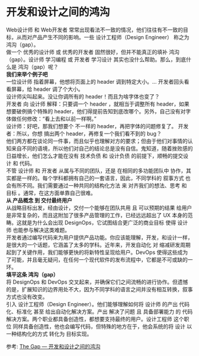 # 开发和设计之间的鸿沟
Web设计师 和 Web开发者 常常出现看法不一致的情况，他们往往有不一致的目标，从而对产品产生不同的影响。一些 设计工程师（Design Engineer） 称之为 鸿沟（gap）。  
做一个 优秀的设计师 或 优秀的开发者 固然很好，但并不能真正的填补 鸿沟（gap）。设计师 学习编程 或 开发者 学习设计 其实也没什么帮助。那么，到底什么是 鸿沟（gap）呢？  
**我们来举个例子吧**  
一位设计师 指着屏幕，他想将页面上的 header 调到特定大小。… 开发者回头看看屏幕，给 header 调了个大小。  
设计师尖叫起来。没让你调所有的 header！而且为啥字体也变了？  
开发者 向 设计师 解释：只要调一个 header ，就相当于调整所有 header，如果想要破例搞个特殊的 header，他们得提前告知到底改哪个。另外，自己没有对字体做任何修改：“看上去和以前一样啊。”   
设计师：好吧，那我们想要个 不一样的 header，再把字体的问题修复了。
开发者：所以，你想 搞出两个 header，再修复一个我们看不到的 bug？  
他们两方都在谈论同一件事，而且似乎也理解对方的要求；但由于他们对事情的认知来自不同的语境，所以他们对自己的结论总是没有自信。鬼知道，随着挫败感的日益增长，他们怎么才能在没有 技术负债 和 设计负债 的前提下，顺畅的提交设计 和 代码。  
不管 设计师 和 开发者 从属与不同的团队，还是 在相同的多功能团队中 协作，其实都是一样的。每个学科都拥有自己的一套语言，因此，不同学科的 叙事方式 也会有所不同。我们需要通过一种共同的结构化方法 来 对齐我们的想法、思考 和 目标 。通常，在这方面单靠自己很难。  
**从 产品概念 到 交付最终用户**  
从战略目标出发，经由设计，交付一个能够在团队共用 且 可以预期的结果 给用户是非常复杂的，而且这附加了很多产品管理的工作，已经远远超出了 UX 本身的范畴。这就是为什么会出现 DesignOps，它试图结合更广泛的商业目标 使得 设计师 也能参与解决这类难题。  
开发者通过编写代码来为用户提供产品功能。你应该能理解，开发，和设计一样，是很大的一个话题，它涵盖了太多的学科。近年来，开发自动化 对 缩减研发周期 起到了关键作用，我们能够更快的将新特性呈现给用户。DevOps 使得这些成为了可能，并且毫无疑问，在任何一个现代软件的发布流程中，它都是不可或缺的一环。  
**填平这条 鸿沟（gap）**  
将 DesignOps 和 DevOps 交叉起来，并确保它们之间流畅的进行协作。但遗憾的是，扩展知识的边界用处不大，因为不同学科的语言之间并没有相互转换，叙事方式也没有改变。    
引入 设计工程师（Design Engineer）。他们能够理解如何将 设计师 的产出 代码化、标准化 甚至 给出自动化解决方案。产出 解决了问题 且 具备部署能力 的 代码解决方案。两个职业都具备创造性，都想要支持最终的用户。设计工程师 这个职位 同样具备创造性，他也会编写代码，但特殊的地方在于，他会系统的将 设计 以一种结构化的方式 转化为 目标实现。  

参考:
[The Gap — 开发和设计之间的鸿沟](https://mp.weixin.qq.com/s/FQeq_3tvZpvqP29cRjPXbg)
